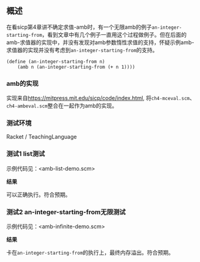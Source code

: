 ## 概述

在看sicp第4章讲不确定求值-amb时，有一个无限amb的例子`an-integer-starting-from`，看到文章中有几个例子一直用这个过程做例子。但在后面的amb-求值器的实现中，并没有发现对amb参数惰性求值的支持，怀疑示例amb-求值器的实现并没有考虑到`an-integer-starting-from`的支持。

```
(define (an-integer-starting-from n)
    (amb n (an-integer-starting-from (+ n 1))))
```

### amb的实现

实现来自<https://mitpress.mit.edu/sicp/code/index.html>, 将`ch4-mceval.scm`、`ch4-ambeval.scm`整合在一起作为amb的实现。

### 测试环境

Racket / TeachingLanguage

### 测试1 list测试

示例代码见：<amb-list-demo.scm>

**结果**

可以正确执行。符合预期。

### 测试2 an-integer-starting-from无限测试

示例代码见：<amb-infinite-demo.scm>

**结果**

卡在`an-integer-starting-from`的执行上，最终内存溢出。符合预期。
